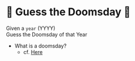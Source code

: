 # :sunflower: Guess the Doomsday :sunflower: 

Given a `year` (YYYY) \
Guess the Doomsday of that Year
- What is a doomsday?
  - cf. [Here](https://en.wikipedia.org/wiki/Doomsday_rule)
